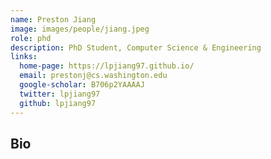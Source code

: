 ```yaml
---
name: Preston Jiang
image: images/people/jiang.jpeg
role: phd
description: PhD Student, Computer Science & Engineering
links:
  home-page: https://lpjiang97.github.io/
  email: prestonj@cs.washington.edu
  google-scholar: B706p2YAAAAJ
  twitter: lpjiang97
  github: lpjiang97
---
```


## Bio
